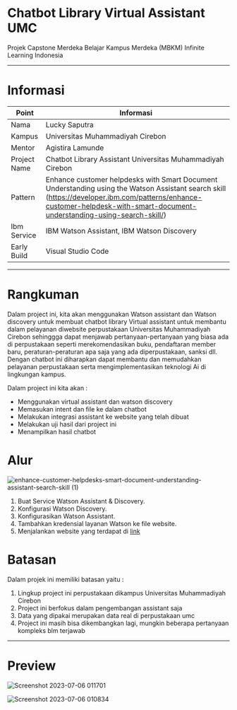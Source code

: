 # Chatbot Library Virtual Assistant UMC 
Projek Capstone Merdeka Belajar Kampus Merdeka (MBKM) Infinite Learning Indonesia

------------------------------------------------------------------------------
# Informasi 

| Point | Informasi | 
|--------------------|------------------------------|
| Nama   | Lucky Saputra|
| Kampus | Universitas Muhammadiyah Cirebon | 
| Mentor | Agistira Lamunde | 
| Project Name         |Chatbot Library Assistant Universitas Muhammadiyah Cirebon |
| Pattern              | Enhance customer helpdesks with Smart Document Understanding using the Watson Assistant search skill (https://developer.ibm.com/patterns/enhance-customer-helpdesk-with-smart-document-understanding-using-search-skill/) |
| Ibm Service          | IBM Watson Assistant, IBM Watson Discovery |
| Early Build          | Visual Studio Code |

------------------------------------------------------------------------------
# Rangkuman 
Dalam project ini, kita akan menggunakan Watson assistant dan Watson discovery untuk membuat chatbot library Virtual assistant untuk membantu dalam pelayanan diwebsite perpustakaan Universitas Muhammadiyah Cirebon sehinggga dapat menjawab pertanyaan-pertanyaan yang biasa ada di perpustakaan seperti merekomendasikan buku, pendaftaran member baru, peraturan-peraturan apa saja yang ada diperpustakaan, sanksi dll. Dengan chatbot ini diharapkan dapat membantu dan memudahkan pelayanan perpustakaan serta mengimplementasikan teknologi Ai di lingkungan kampus.

Dalam project ini kita akan : 
- Menggunakan virtual assistant dan watson discovery
- Memasukan intent dan file ke dalam chatbot
- Melakukan integrasi assistant ke website yang telah dibuat
- Melakukan uji hasil dari project ini
- Menampilkan hasil chatbot

# Alur 
![enhance-customer-helpdesks-smart-document-understanding-assistant-search-skill (1)](https://github.com/Lux17/ChatbotLibrary/assets/59023470/c75cdd57-aadf-4796-9a74-79502cce31f2)

1. Buat Service Watson Assistant & Discovery.
2. Konfigurasi Watson Discovery.
3. Konfigurasikan Watson Assistant.
5. Tambahkan kredensial layanan Watson ke file website.
6. Menjalankan website yang terdapat di [link](https://github.com/Lux17/ChatbotLibrary)

# Batasan 
Dalam projek ini memiliki batasan yaitu : 
1. Lingkup project ini perpustakaan dikampus Universitas Muhammadiyah Cirebon
2. Project ini berfokus dalam pengembangan assistant saja
3. Data yang dipakai merupakan data real di perpustakaan umc 
4. Project ini masih bisa dikembangkan lagi, mungkin beberapa pertanyaan kompleks blm terjawab

--------------------------------------------------------------------------------------------------------------
# Preview
![Screenshot 2023-07-06 011701](https://github.com/Lux17/ChatbotLibrary/assets/59023470/aadbf014-0340-4882-a7f1-f5f8dc2810c0)

![Screenshot 2023-07-06 010834](https://github.com/Lux17/ChatbotLibrary/assets/59023470/373f4a0d-c832-42b3-b585-0d7de724ba0c)

